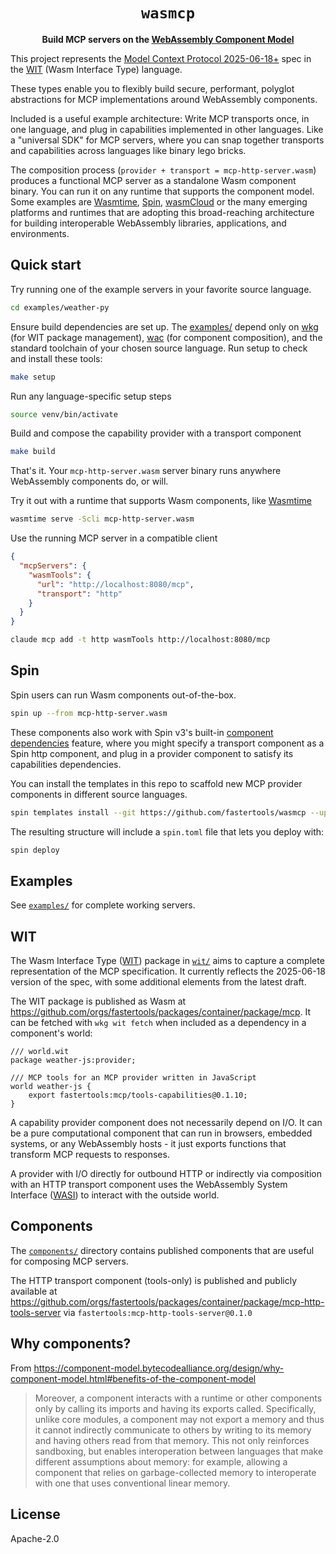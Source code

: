 <div align="center">

# `wasmcp`

**Build MCP servers on the [WebAssembly Component Model](https://component-model.bytecodealliance.org/)**
</div>

This project represents the [Model Context Protocol 2025-06-18+](https://modelcontextprotocol.io/specification/2025-06-18) spec in the [WIT](https://component-model.bytecodealliance.org/design/wit.html) (Wasm Interface Type) language.

These types enable you to flexibly build secure, performant, polyglot abstractions for MCP implementations around WebAssembly components.

Included is a useful  example architecture: Write MCP transports once, in one language, and plug in capabilities implemented in other languages. Like a "universal SDK" for MCP servers, where you can snap together transports and capabilities across languages like binary lego bricks.

The composition process (`provider + transport = mcp-http-server.wasm`) produces a functional MCP server as a standalone Wasm component binary. You can run it on any runtime that supports the component model. Some examples are [Wasmtime](https://github.com/bytecodealliance/wasmtime), [Spin](https://github.com/spinframework/spin), [wasmCloud](https://github.com/wasmCloud/wasmCloud) or the many emerging platforms and runtimes that are adopting this broad-reaching architecture for building interoperable WebAssembly libraries, applications, and environments.

## Quick start

Try running one of the example servers in your favorite source language.
```bash
cd examples/weather-py
```

Ensure build dependencies are set up. The [examples/](./examples/) depend only on [wkg](https://github.com/bytecodealliance/wasm-pkg-tools) (for WIT package management), [wac](https://github.com/bytecodealliance/wac) (for component composition), and the standard toolchain of your chosen source language. Run setup to check and install these tools:
```bash
make setup
```

Run any language-specific setup steps
```bash
source venv/bin/activate
```

Build and compose the capability provider with a transport component
```bash
make build
```

That's it. Your `mcp-http-server.wasm` server binary runs anywhere WebAssembly components do, or will.

Try it out with a runtime that supports Wasm components, like [Wasmtime](https://github.com/bytecodealliance/wasmtime)
```bash
wasmtime serve -Scli mcp-http-server.wasm
```

Use the running MCP server in a compatible client
```json
{
  "mcpServers": {
    "wasmTools": {
      "url": "http://localhost:8080/mcp",
      "transport": "http"
    }
  }
}
```

```bash
claude mcp add -t http wasmTools http://localhost:8080/mcp
```

## Spin

Spin users can run Wasm components out-of-the-box.

```bash
spin up --from mcp-http-server.wasm
```

These components also work with Spin v3's built-in [component dependencies](https://spinframework.dev/v3/writing-apps#using-component-dependencies) feature, where you might specify a transport component as a Spin http component, and plug in a provider component to satisfy its capabilities dependencies.

You can install the templates in this repo to scaffold new MCP provider components in different source languages.
```bash
spin templates install --git https://github.com/fastertools/wasmcp --upgrade
```

The resulting structure will include a `spin.toml` file that lets you deploy with:
```bash
spin deploy
```

## Examples

See [`examples/`](./examples/) for complete working servers.

## WIT

The Wasm Interface Type ([WIT](https://component-model.bytecodealliance.org/design/wit.html)) package in [`wit/`](./wit/) aims to capture a complete representation of the MCP specification. It currently reflects the 2025-06-18 version of the spec, with some additional elements from the latest draft.

The WIT package is published as Wasm at https://github.com/orgs/fastertools/packages/container/package/mcp. It can be fetched with `wkg wit fetch` when included as a dependency in a component's world:

```
/// world.wit
package weather-js:provider;

/// MCP tools for an MCP provider written in JavaScript
world weather-js {
    export fastertools:mcp/tools-capabilities@0.1.10;
}
```

A capability provider component does not necessarily depend on I/O. It can be a pure computational component that can run in browsers, embedded systems, or any WebAssembly hosts - it just exports functions that transform MCP requests to responses.

A provider with I/O directly for outbound HTTP or indirectly via composition with an HTTP transport component uses the WebAssembly System Interface ([WASI](https://github.com/WebAssembly/WASI)) to interact with the outside world.

## Components

The [`components/`](./components/) directory contains published components that are useful for composing MCP servers.

The HTTP transport component (tools-only) is published and publicly available at https://github.com/orgs/fastertools/packages/container/package/mcp-http-tools-server via `fastertools:mcp-http-tools-server@0.1.0`

## Why components?

From https://component-model.bytecodealliance.org/design/why-component-model.html#benefits-of-the-component-model

>Moreover, a component interacts with a runtime or other components only by calling its imports and having its exports called. Specifically, unlike core modules, a component may not export a memory and thus it cannot indirectly communicate to others by writing to its memory and having others read from that memory. This not only reinforces sandboxing, but enables interoperation between languages that make different assumptions about memory: for example, allowing a component that relies on garbage-collected memory to interoperate with one that uses conventional linear memory.

## License

Apache-2.0